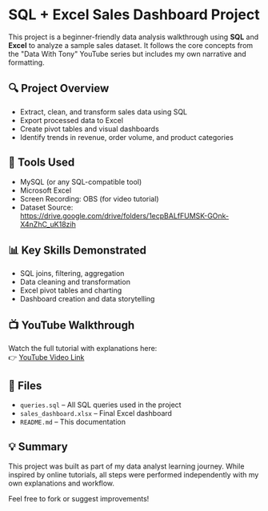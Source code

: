 # SQL + Excel Sales Dashboard Project

This project is a beginner-friendly data analysis walkthrough using **SQL** and **Excel** to analyze a sample sales dataset. It follows the core concepts from the "Data With Tony" YouTube series but includes my own narrative and formatting.

## 🔍 Project Overview

- Extract, clean, and transform sales data using SQL
- Export processed data to Excel
- Create pivot tables and visual dashboards
- Identify trends in revenue, order volume, and product categories

## 📁 Tools Used

- MySQL (or any SQL-compatible tool)
- Microsoft Excel
- Screen Recording: OBS (for video tutorial)
- Dataset Source: https://drive.google.com/drive/folders/1ecpBALfFUMSK-GOnk-X4nZhC_uK18zih

## 📊 Key Skills Demonstrated

- SQL joins, filtering, aggregation
- Data cleaning and transformation
- Excel pivot tables and charting
- Dashboard creation and data storytelling

## 📺 YouTube Walkthrough

Watch the full tutorial with explanations here:  
👉 [YouTube Video Link]()

## 📂 Files

- `queries.sql` – All SQL queries used in the project  
- `sales_dashboard.xlsx` – Final Excel dashboard  
- `README.md` – This documentation

## 💡 Summary

This project was built as part of my data analyst learning journey. While inspired by online tutorials, all steps were performed independently with my own explanations and workflow.

Feel free to fork or suggest improvements!
